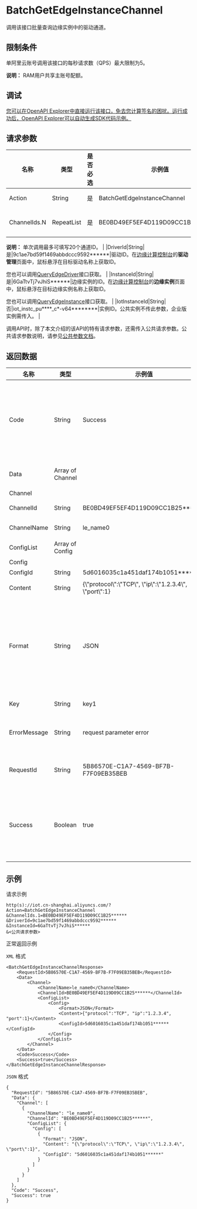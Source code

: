# BatchGetEdgeInstanceChannel

调用该接口批量查询边缘实例中的驱动通道。

## 限制条件

单阿里云账号调用该接口的每秒请求数（QPS）最大限制为5。

**说明：** RAM用户共享主账号配额。

## 调试

[您可以在OpenAPI Explorer中直接运行该接口，免去您计算签名的困扰。运行成功后，OpenAPI Explorer可以自动生成SDK代码示例。](https://api.aliyun.com/#product=Iot&api=BatchGetEdgeInstanceChannel&type=RPC&version=2018-01-20)

## 请求参数

|名称|类型|是否必选|示例值|描述|
|--|--|----|---|--|
|Action|String|是|BatchGetEdgeInstanceChannel|系统规定参数。取值：BatchGetEdgeInstanceChannel。 |
|ChannelIds.N|RepeatList|是|BE0BD49EF5EF4D119D09CC1B25\*\*\*\*\*\*|驱动通道ID列表。调用[QueryEdgeInstanceChannel](~~162253~~)接口获取通道ID。

 **说明：** 单次调用最多可填写20个通道ID。 |
|DriverId|String|是|9c1ae7bd59f1469abbdccc9592\*\*\*\*\*\*|驱动ID。在[边缘计算控制台](https://iot.console.aliyun.com/le/instance/list)的**驱动管理**页面中，鼠标悬浮在目标驱动名称上获取ID。

 您也可以调用[QueryEdgeDriver](~~155776~~)接口获取。 |
|InstanceId|String|是|6GaTtvTj7vJhiS\*\*\*\*\*\*|边缘实例的ID。在[边缘计算控制台](https://iot.console.aliyun.com/le/instance/list)的**边缘实例**页面中，鼠标悬浮在目标边缘实例名称上获取ID。

 您也可以调用[QueryEdgeInstance](~~135214~~)接口获取。 |
|IotInstanceId|String|否|iot\_instc\_pu\*\*\*\*\_c\*-v64\*\*\*\*\*\*\*\*|实例ID。公共实例不传此参数，企业版实例需传入。 |

调用API时，除了本文介绍的该API的特有请求参数，还需传入公共请求参数。公共请求参数说明，请参见[公共参数文档](~~135196~~)。

## 返回数据

|名称|类型|示例值|描述|
|--|--|---|--|
|Code|String|Success|接口返回码。Success表示成功，其它表示错误码。详情请参见[错误码](~~135200~~)。 |
|Data|Array of Channel| |调用成功时返回的数据。 |
|Channel| | | |
|ChannelId|String|BE0BD49EF5EF4D119D09CC1B25\*\*\*\*\*\*|驱动通道ID。 |
|ChannelName|String|le\_name0|驱动通道名称。 |
|ConfigList|Array of Config| |配置信息列表。 |
|Config| | | |
|ConfigId|String|5d6016035c1a451daf174b1051\*\*\*\*\*\*|配置ID。 |
|Content|String|\{\\"protocol\\":\\"TCP\\", \\"ip\\":\\"1.2.3.4\\", \\"port\\":1\}|配置内容。 |
|Format|String|JSON|配置格式。取值有KV（键值对配置）、JSON（JSON格式）、FILE（配置文件）。 |
|Key|String|key1|配置的关键字。 |
|ErrorMessage|String|request parameter error|调用失败时，返回的出错信息。 |
|RequestId|String|5B86570E-C1A7-4569-BF7B-F7F09EB35BEB|阿里云为该请求生成的唯一标识符。 |
|Success|Boolean|true|表示是否调用成功。true表示调用成功，false表示调用失败。 |

## 示例

请求示例

```
http(s)://iot.cn-shanghai.aliyuncs.com/?Action=BatchGetEdgeInstanceChannel
&ChannelIds.1=BE0BD49EF5EF4D119D09CC1B25******
&DriverId=9c1ae7bd59f1469abbdccc9592******
&InstanceId=6GaTtvTj7vJhiS******
&<公共请求参数>
```

正常返回示例

`XML` 格式

```
<BatchGetEdgeInstanceChannelResponse>
    <RequestId>5B86570E-C1A7-4569-BF7B-F7F09EB35BEB</RequestId>
    <Data>
        <Channel>
            <ChannelName>le_name0</ChannelName>
            <ChannelId>BE0BD49EF5EF4D119D09CC1B25******</ChannelId>
            <ConfigList>
                <Config>
                    <Format>JSON</Format>
                    <Content>{"protocol":"TCP", "ip":"1.2.3.4", "port":1}</Content>
                    <ConfigId>5d6016035c1a451daf174b1051******</ConfigId>
                </Config>
            </ConfigList>
        </Channel>
    </Data>
    <Code>Success</Code>
    <Success>true</Success>
</BatchGetEdgeInstanceChannelResponse>
```

`JSON` 格式

```
{
  "RequestId": "5B86570E-C1A7-4569-BF7B-F7F09EB35BEB",
  "Data": {
    "Channel": [
      {
        "ChannelName": "le_name0",
        "ChannelId": "BE0BD49EF5EF4D119D09CC1B25******",
        "ConfigList": {
          "Config": [
            {
              "Format": "JSON",
              "Content": "{\"protocol\":\"TCP\", \"ip\":\"1.2.3.4\", \"port\":1}",
              "ConfigId": "5d6016035c1a451daf174b1051******"
            }
          ]
        }
      }
    ]
  },
  "Code": "Success",
  "Success": true
}
```

